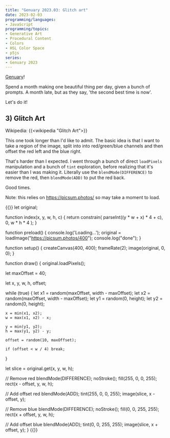 ```yaml
---
title: "Genuary 2023.03: Glitch art"
date: 2023-02-03
programming/languages:
- JavaScript
programming/topics:
- Generative Art
- Procedural Content
- Colors
- HSL Color Space
- p5js
series:
- Genuary 2023
---
```

[Genuary](https://genuary.art/)! 

Spend a month making one beautiful thing per day, given a bunch of prompts. A month late, but as they say, 'the second best time is now'.  

Let's do it!

## 3) Glitch Art

<!--more-->

Wikipedia: {{<wikipedia "Glitch Art">}}

This one took longer than I'd like to admit. The basic idea is that I want to take a region of the image, split into into red/green/blue channels and then offset the red left and the blue right. 

That's harder than I expected. I went through a bunch of direct `loadPixels` manipulation and a bunch of `tint` exploration, before realizing that it's easier than I was making it. Literally use the `blendMode(DIFFERENCE)` to remove the red, then `blendMode(ADD)` to put the red back. 

Good times. 

Note: this relies on https://picsum.photos/ so may take a moment to load. 

{{<p5js width="400" height="420">}}
let original;

function index(x, y, w, h, c) {
  return constrain(
    parseInt((y * w + x) * 4 + c),
    0,
    w * h * 4
  );
}

function preload() {
  console.log('Loading...');
  original = loadImage("https://picsum.photos/400");
  console.log("done");
}

function setup() {
  createCanvas(400, 400);
  frameRate(2);
  image(original, 0, 0);
}

function draw() {
  original.loadPixels();
  
  let maxOffset = 40;
  
  let x, y, w, h, offset;
  
  while (true) {
    let x1 = random(maxOffset, width - maxOffset);
    let x2 = random(maxOffset, width - maxOffset);
    let y1 = random(0, height);
    let y2 = random(0, height);

    x = min(x1, x2);
    w = max(x1, x2) - x;

    y = min(y1, y2);
    h = max(y1, y2) - y;

    offset = random(10, maxOffset);
  
    if (offset < w / 4) break;
  }
  
  let slice = original.get(x, y, w, h);
  
  // Remove red
  blendMode(DIFFERENCE);
  noStroke(); 
  fill(255, 0, 0, 255);
  rect(x - offset, y, w, h);
  
  // Add offset red
  blendMode(ADD);
  tint(255, 0, 0, 255);
  image(slice, x - offset, y);
  
  // Remove blue
  blendMode(DIFFERENCE);
  noStroke(); 
  fill(0, 0, 255, 255);
  rect(x + offset, y, w, h);
  
  // Add offset blue
  blendMode(ADD);
  tint(0, 0, 255, 255);
  image(slice, x + offset, y);
}
{{</p5js>}}
